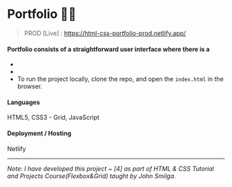 # Portfolio 🧔🏻

> PROD [Live] : https://html-css-portfolio-prod.netlify.app/

#### Portfolio consists of a straightforward user interface where there is a
- 
-
- To run the project locally, clone the repo, and open the `index.html` in the browser. 

#### Languages

HTML5, CSS3 - Grid, JavaScript

#### Deployment / Hosting

Netlify

---

*Note: I have developed this project ~ [4] as part of HTML & CSS Tutorial and Projects Course(Flexbox&Grid) taught by John Smilga.*
